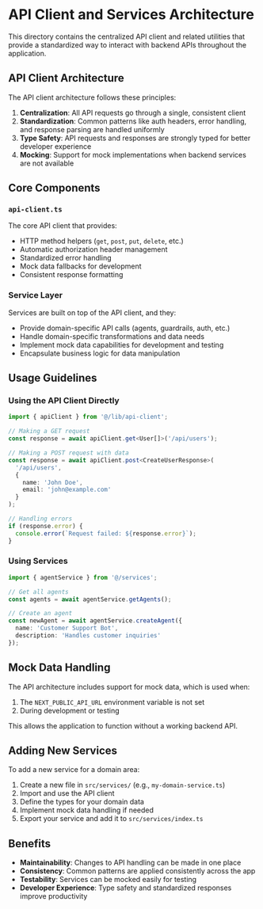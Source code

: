 # API Client and Services Architecture

This directory contains the centralized API client and related utilities that provide a standardized way to interact with backend APIs throughout the application.

## API Client Architecture

The API client architecture follows these principles:

1. **Centralization**: All API requests go through a single, consistent client
2. **Standardization**: Common patterns like auth headers, error handling, and response parsing are handled uniformly
3. **Type Safety**: API requests and responses are strongly typed for better developer experience
4. **Mocking**: Support for mock implementations when backend services are not available

## Core Components

### `api-client.ts`

The core API client that provides:

- HTTP method helpers (`get`, `post`, `put`, `delete`, etc.)
- Automatic authorization header management
- Standardized error handling
- Mock data fallbacks for development
- Consistent response formatting

### Service Layer

Services are built on top of the API client, and they:

- Provide domain-specific API calls (agents, guardrails, auth, etc.)
- Handle domain-specific transformations and data needs
- Implement mock data capabilities for development and testing
- Encapsulate business logic for data manipulation

## Usage Guidelines

### Using the API Client Directly

```typescript
import { apiClient } from '@/lib/api-client';

// Making a GET request
const response = await apiClient.get<User[]>('/api/users');

// Making a POST request with data
const response = await apiClient.post<CreateUserResponse>(
  '/api/users',
  {
    name: 'John Doe',
    email: 'john@example.com'
  }
);

// Handling errors
if (response.error) {
  console.error(`Request failed: ${response.error}`);
}
```

### Using Services

```typescript
import { agentService } from '@/services';

// Get all agents
const agents = await agentService.getAgents();

// Create an agent
const newAgent = await agentService.createAgent({
  name: 'Customer Support Bot',
  description: 'Handles customer inquiries'
});
```

## Mock Data Handling

The API architecture includes support for mock data, which is used when:

1. The `NEXT_PUBLIC_API_URL` environment variable is not set
2. During development or testing

This allows the application to function without a working backend API.

## Adding New Services

To add a new service for a domain area:

1. Create a new file in `src/services/` (e.g., `my-domain-service.ts`)
2. Import and use the API client
3. Define the types for your domain data
4. Implement mock data handling if needed
5. Export your service and add it to `src/services/index.ts`

## Benefits

- **Maintainability**: Changes to API handling can be made in one place
- **Consistency**: Common patterns are applied consistently across the app
- **Testability**: Services can be mocked easily for testing
- **Developer Experience**: Type safety and standardized responses improve productivity 